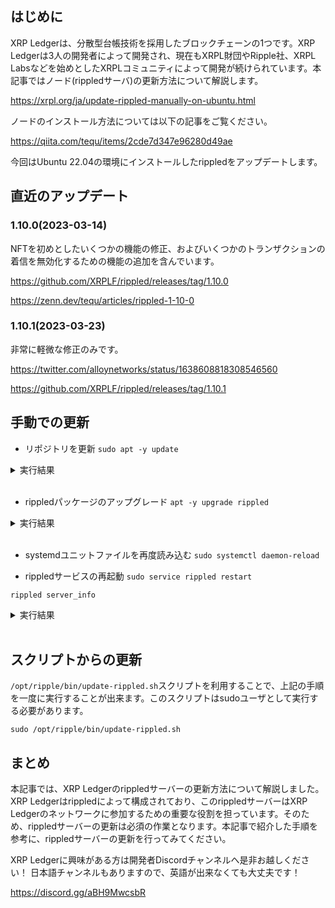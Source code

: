 <!--
title:   【2023年版】XRP Ledgerのノードの更新
tags:    Blockchain,Web3,XRPLedger,xrp
id:      f990f064eeef43998e05
private: false
-->
## はじめに

XRP Ledgerは、分散型台帳技術を採用したブロックチェーンの1つです。XRP Ledgerは3人の開発者によって開発され、現在もXRPL財団やRipple社、XRPL Labsなどを始めとしたXRPLコミュニティによって開発が続けられています。本記事ではノード(rippledサーバ)の更新方法について解説します。

https://xrpl.org/ja/update-rippled-manually-on-ubuntu.html

ノードのインストール方法については以下の記事をご覧ください。

https://qiita.com/tequ/items/2cde7d347e96280d49ae

今回はUbuntu 22.04の環境にインストールしたrippledをアップデートします。

## 直近のアップデート

### 1.10.0(2023-03-14)

NFTを初めとしたいくつかの機能の修正、およびいくつかのトランザクションの着信を無効化するための機能の追加を含んでいます。

https://github.com/XRPLF/rippled/releases/tag/1.10.0

https://zenn.dev/tequ/articles/rippled-1-10-0

### 1.10.1(2023-03-23)

非常に軽微な修正のみです。

https://twitter.com/alloynetworks/status/1638608818308546560

https://github.com/XRPLF/rippled/releases/tag/1.10.1

## 手動での更新

- リポジトリを更新
`sudo apt -y update`

<details><summary>実行結果</summary><div>

<pre><code>
...
Hit:12 https://repos.ripple.com/repos/rippled-deb jammy InRelease
Fetched 2,458 kB in 1s (3,037 kB/s)
Reading package lists... Done
Building dependency tree... Done
Reading state information... Done
27 packages can be upgraded. Run 'apt list --upgradable' to see them.
</code></pre>
</div></details>

<br/>

- rippledパッケージのアップグレード
`apt -y upgrade rippled`

<details><summary>実行結果</summary><div>

<pre><code>
...
Reading package lists... Done
Building dependency tree... Done
Reading state information... Done
Calculating upgrade... Done
The following packages have been kept back:
  apparmor grub-efi-amd64 grub-efi-amd64-bin libapparmor1
The following packages will be upgraded:
  base-files fwupd-signed isc-dhcp-client isc-dhcp-common libmbim-glib4 libmbim-proxy libmm-glib0
  libqmi-glib5 libqmi-proxy libsasl2-2 libsasl2-modules libsasl2-modules-db motd-news-config
  python-apt-common python3-apt python3-distupgrade python3-software-properties rippled
  software-properties-common systemd-hwe-hwdb tcpdump ubuntu-advantage-tools ubuntu-release-upgrader-core
23 upgraded, 0 newly installed, 0 to remove and 4 not upgraded.
Need to get 20.1 MB of archives.
After this operation, 10.3 MB of additional disk space will be used.
...
Get:23 https://repos.ripple.com/repos/rippled-deb jammy/stable amd64 rippled amd64 1.10.0-1 [17.3 MB]
Fetched 20.1 MB in 4s (5,707 kB/s)
Preconfiguring packages ...
...
Preparing to unpack .../20-rippled_1.10.0-1_amd64.deb ...
Unpacking rippled (1.10.0-1) over (1.9.4-1) ...
...
Setting up rippled (1.10.0-1) ...

Configuration file '/opt/ripple/etc/rippled.cfg'
...
</code></pre>
</div></details>

<br/>

- systemdユニットファイルを再度読み込む
`sudo systemctl daemon-reload`

- rippledサービスの再起動
`sudo service rippled restart`

`rippled server_info`

<details><summary>実行結果</summary><div>

再起動直後は台帳の読み込みが完了していないため、ネットワークと同期を待つ必要があります。
<pre><code>
Loading: "/etc/opt/ripple/rippled.cfg"
2023-Mar-15 07:41:08.944778846 UTC HTTPClient:NFO Connecting to 127.0.0.1:5005

{
   "result" : {
      "info" : {
         "build_version" : "1.10.0",
         "closed_ledger" : {
            "age" : 8,
            "base_fee_xrp" : 1e-05,
            "hash" : "7D7793B8F9CB99CDCBDFD5056FDFD2DA217E9CE72B333C1EBE84AD465E1CD413",
            "reserve_base_xrp" : 200,
            "reserve_inc_xrp" : 50,
            "seq" : 2
         },
         "complete_ledgers" : "empty",
         "hostid" : "**********",
         "io_latency_ms" : 1,
         "jq_trans_overflow" : "0",
         "last_close" : {
            "converge_time_s" : 0,
            "proposers" : 0
         },
         "load" : {
            "job_types" : [
               {
                  "in_progress" : 1,
                  "job_type" : "clientRPC"
               },
               {
                  "job_type" : "untrustedValidation",
                  "per_second" : 21
               },
               {
                  "avg_time" : 7,
                  "job_type" : "manifest",
                  "peak_time" : 40,
                  "per_second" : 1
               },
               {
                  "job_type" : "untrustedProposal",
                  "per_second" : 10
               },
               {
                  "job_type" : "peerCommand",
                  "per_second" : 376
               }
            ],
            "threads" : 10
         },
         "load_factor" : 1,
         "network_ledger" : "waiting",
         "node_size" : "huge",
         "peer_disconnects" : "0",
         "peer_disconnects_resources" : "0",
         "peers" : 12,
         "pubkey_node" : "n9**********",
         "pubkey_validator" : "none",
         "published_ledger" : "none",
         "server_state" : "connected",
         "server_state_duration_us" : "3787281",
         "state_accounting" : {
            "connected" : {
               "duration_us" : "4787715",
               "transitions" : "2"
            },
            "disconnected" : {
               "duration_us" : "1137687",
               "transitions" : "2"
            },
            "full" : {
               "duration_us" : "0",
               "transitions" : "0"
            },
            "syncing" : {
               "duration_us" : "0",
               "transitions" : "0"
            },
            "tracking" : {
               "duration_us" : "0",
               "transitions" : "0"
            }
         },
         "time" : "2023-Mar-15 07:41:08.945283 UTC",
         "uptime" : 5,
         "validation_quorum" : 4294967295,
         "validator_list" : {
            "count" : 2,
            "expiration" : "2023-Jul-24 00:00:00.000000000 UTC",
            "status" : "active"
         }
      },
      "status" : "success"
   }
}
</code></pre>
</div></details>
<br/>

## スクリプトからの更新

`/opt/ripple/bin/update-rippled.sh`スクリプトを利用することで、上記の手順を一度に実行することが出来ます。このスクリプトはsudoユーザとして実行する必要があります。

`sudo /opt/ripple/bin/update-rippled.sh`

## まとめ

本記事では、XRP Ledgerのrippledサーバーの更新方法について解説しました。XRP Ledgerはrippledによって構成されており、このrippledサーバーはXRP Ledgerのネットワークに参加するための重要な役割を担っています。そのため、rippledサーバーの更新は必須の作業となります。本記事で紹介した手順を参考に、rippledサーバーの更新を行ってみてください。

XRP Ledgerに興味がある方は開発者Discordチャンネルへ是非お越しください！
日本語チャンネルもありますので、英語が出来なくても大丈夫です！

https://discord.gg/aBH9MwcsbR